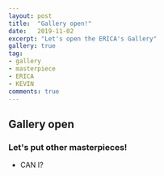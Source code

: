 ```yaml
---
layout: post
title:  "Gallery open!"
date:   2019-11-02
excerpt: "Let's open the ERICA's Gallery"
gallery: true
tag:
- gallery
- masterpiece
- ERICA
- KEVIN
comments: true
---
```


## Gallery open

### Let's put other masterpieces!

- CAN I?


